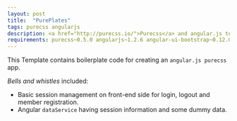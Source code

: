 ```yaml
---
layout: post
title:  "PurePlates"
tags: purecss angularjs
description: <a href="http://purecss.io/">Purecss</a> and angular.js template containing boilerplate code with basic plumbing for SPA.
requirements: purecss~0.5.0 angularjs~1.2.6 angular-ui-bootstrap~0.12.0
---
```

This Template contains boilerplate code for creating an `angular.js purecss` app.

*Bells and whistles* included:

- Basic session management on front-end side for login, logout and member registration.
- Angular `dataService` having session information and some dummy data.